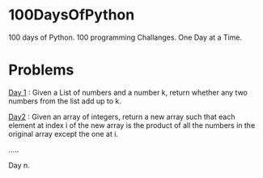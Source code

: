 # 100DaysOfPython
100 days of Python. 100 programming Challanges. One Day at a Time.

# Problems

[Day 1](https://github.com/Gothamv/100DaysOfPython/blob/master/Day1.py) : Given a List of numbers and a number k, return whether any two numbers from the list add up to k.

[Day2](https://github.com/Gothamv/100DaysOfPython/blob/master/Day2.py) : Given an array of integers, return a new array such that each element at index i of the new array is the product of all the numbers in the original array except the one at i.

.....

Day n.
